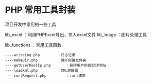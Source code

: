 # PHP 常用工具封装
项目开发中常用的一些工具



lib_excel	   ：利用PHPExcel导出，导入excel文件
lib_image	   ：图片处理工具

lib_functions  ：常用工具函数

	----writeLog.php 		：日志记录
	----makeDir.php  		：循环创建文件夹
	----getUserRealIp.php   	：获得用户的真实IP地址
	----loadXml.php   		：XML转数组
	----curlRequest.php   		：curl请求

